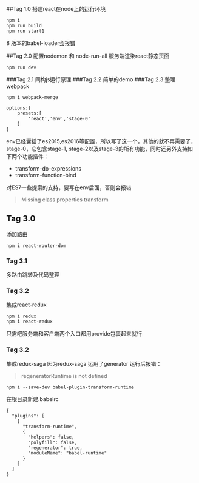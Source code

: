##Tag 1.0
搭建react在node上的运行环境
```
npm i 
npm run build
npm run start1
```
8 版本的babel-loader会报错

##Tag 2.0
配置nodemon 和 node-run-all 
服务端渲染react静态页面
```
npm run dev
```
###Tag 2.1 
同构js运行原理
###Tag 2.2 
简单的demo
###Tag 2.3 
整理webpack
```
npm i webpack-merge
```
```
options:{
    presets:[
        'react','env','stage-0'
    ]
}
```
env已经囊括了es2015,es2016等配置，所以写了这一个，其他的就不再需要了，
stage-0，它包含stage-1, stage-2以及stage-3的所有功能，同时还另外支持如下两个功能插件：
* transform-do-expressions
* transform-function-bind

对ES7一些提案的支持，要写在env后面，否则会报错
>Missing class properties transform

## Tag 3.0 
添加路由 
```
npm i react-router-dom
```
### Tag 3.1
多路由跳转及代码整理
### Tag 3.2
集成react-redux
```
npm i redux
npm i react-redux
```
只需吧服务端和客户端两个入口都用provide包裹起来就行
### Tag 3.2
集成redux-saga
因为redux-saga 运用了generator
运行后报错：
>regeneratorRuntime is not defined
```
npm i --save-dev babel-plugin-transform-runtime
```
在根目录新建.babelrc
```
{
  "plugins": [
    [
      "transform-runtime",
      {
        "helpers": false,
        "polyfill": false,
        "regenerator": true,
        "moduleName": "babel-runtime"
      }
    ]
  ]
}
```